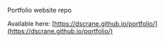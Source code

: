 Portfolio website repo

Available here: [https://dscrane.github.io/portfolio/](https://dscrane.github.io/portfolio/)
